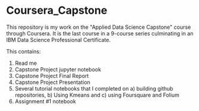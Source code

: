 # Coursera_Capstone
This repository is my work on the "Applied Data Science Capstone" course through Coursera. 
It is the last course in a 9-course series culminating in an IBM Data Science Professional Certificate.

This contains:
1) Read me
2) Capstone Project jupyter notebook
3) Capstone Project Final Report
4) Capstone Project Presentation
2) Several tutorial notebooks that I completed on a) building github repositories, b) Using Kmeans and c) using Foursquare and Folium
3) Assignment #1 notebook



